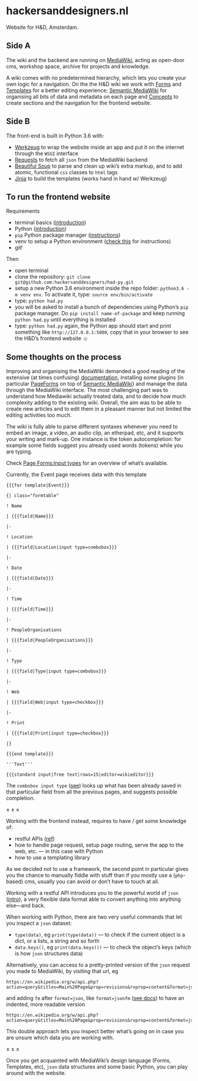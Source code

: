 # hackersanddesigners.nl

Website for H&D, Amsterdam.

## Side A

The wiki and the backend are running on [MediaWiki](https://www.mediawiki.org/wiki/MediaWiki), acting as open-door cms, workshop space, archive for projects and knowledge.

A wiki comes with no predetermined hierarchy, which lets you create your own logic for a navigation. On the the H&D wiki we work with [Forms](https://www.mediawiki.org/wiki/Extension:Page_Forms) and [Templates](https://www.mediawiki.org/wiki/Help:Templates) for a better editing experience; [Semantic MediaWiki](https://www.semantic-mediawiki.org/wiki/Semantic_MediaWiki) for organising all bits of data and metadata on each page and [Concepts](https://www.semantic-mediawiki.org/wiki/Help:Concepts) to create sections and the navigation for the frontend website.

## Side B

The front-end is built in Python 3.6 with:

- [Werkzeug](https://github.com/pallets/werkzeug) to wrap the website inside an app and put it on the internet through the `WSGI` interface
- [Requests](https://github.com/kennethreitz/requests) to fetch all `json` from the MediaWiki backend
- [Beautiful Soup](https://www.crummy.com/software/BeautifulSoup/) to parse and clean up wiki’s extra markup, and to add atomic, functional `css` classes to `html` tags
- [Jinja](https://github.com/pallets/jinja) to build the templates (works hand in hand w/ Werkzeug)

## To run the frontend website

Requirements

- terminal basics ([introduction](https://hackersanddesigners.nl/s/Projects/p/Terminal_introduction_workshop))
- Python ([introduction](https://hackersanddesigners.nl/s/Projects/p/Python_Introduction_Workshop))
- `pip` Python package manager ([instructions](https://en.wikipedia.org/wiki/Pip_(package_manager)))
- venv to setup a Python environment ([check this](http://www.marinamele.com/2014/07/install-python3-on-mac-os-x-and-use-virtualenv-and-virtualenvwrapper.html) for instructions)
- git!

Then

- open terminal
- clone the repository: `git clone git@github.com:hackersanddesigners/had-py.git`
- setup a new Python 3.6 environment inside the repo folder: `python3.6 -m venv env`. To activate it, type: `source env/bin/activate`
- type: `python had.py`
- you will be asked to install a bunch of dependencies using Python’s `pip` package manager. Do `pip install name-of-package` and keep running `python had.py` until everything is installed
- type: `python had.py` again, the Python app should start and print something like `http://127.0.0.1:5000`, copy that in your browser to see the H&D’s frontend website ☺︎

## Some thoughts on the process

Improving and organising the MediaWiki demanded a good reading of the extensive (at times confusing) [documentation](https://www.mediawiki.org/wiki/Manual:Contents), installing some plugins (in particular [PageForms](https://www.mediawiki.org/wiki/Extension:Page_Forms) on top of [Semantic MediaWiki](https://www.mediawiki.org/wiki/Extension:Semantic_MediaWiki)) and manage the data through the MediaWiki interface. The most challenging part was to understand how Mediawiki actually treated data, and to decide how much complexity adding to the existing wiki. Overall, the aim was to be able to create new articles and to edit them in a pleasant manner but not limited the editing activities too much.

The wiki is fully able to parse different syntaxes whenever you need to embed an image, a video, an audio clip, an etherpad, etc, and it supports your writing and mark-up. One instance is the token autocompletion: for example some fields suggest you already used words (tokens) while you are typing.

Check [Page Forms:Input types](https://www.mediawiki.org/wiki/Extension:Page_Forms/Input_types) for an overview of what’s available.

Currently, the Event page receives data with this template

```
{{{for template|Event}}}

{| class="formtable"

! Name

| {{{field|Name}}}

|-

! Location

| {{{field|Location|input type=combobox}}}

|-

! Date

| {{{field|Date}}}

|-

! Time

| {{{field|Time}}}

|-

! PeopleOrganisations

| {{{field|PeopleOrganisations}}}

|-

! Type

| {{{field|Type|input type=combobox}}}

|-

! Web

| {{{field|Web|input type=checkbox}}}

|-

! Print

| {{{field|Print|input type=checkbox}}}

|}

{{{end template}}}

'''Text'''

{{{standard input|free text|rows=15|editor=wikieditor}}}
```

The `combobox input type` ([see](https://www.mediawiki.org/wiki/Extension:Page_Forms/Input_types#combobox)) looks up what has been already saved in that particular field from all the previous pages, and suggests possible completion.

± ± ±

Working with the frontend instead, requires to have / get some knowledge of:

- restful APIs ([ref](http://www.vinaysahni.com/best-practices-for-a-pragmatic-restful-api))
- how to handle page request, setup page routing, serve the app to the web, etc. — in this case with Python
- how to use a templating library

As we decided not to use a framework, the second point in particular gives you the chance to manually fiddle with stuff than if you mostly use a (`php`-based) cms, usually you can avoid or don’t have to touch at all.

Working with a restful API introduces you to the powerful world of `json` ([intro](https://en.wikipedia.org/wiki/JSON)), a very flexible data format able to convert anything into anything else—and back.

When working with Python, there are two very useful commands that let you inspect a `json` dataset:

- `type(data)`, eg `print(type(data))` — to check if the current object is a dict, or a lists, a string and so forth
- `data.keys()`, eg `print(data.keys())` — to check the object’s keys (which is how `json` structures data)

Alternatively, you can access to a pretty-printed version of the `json` request you made to MediaWiki, by visiting that url, eg

```
https://en.wikipedia.org/w/api.php?action=query&titles=Main%20Page&prop=revisions&rvprop=content&format=json
```

and adding `fm` after `format=json`, like `format=jsonfm` ([see docs](https://www.mediawiki.org/wiki/API:Main_page#The_format)) to have an indented, more readable version

```
https://en.wikipedia.org/w/api.php?action=query&titles=Main%20Page&prop=revisions&rvprop=content&format=jsonfm
```

This double approach lets you inspect better what’s going on in case you are unsure which data you are working with.

± ± ±

Once you get acquainted with MediaWiki’s design language (Forms, Templates, etc), `json` data structures and some basic Python, you can play around with the website.